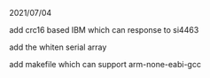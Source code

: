 2021/07/04

add crc16 based IBM which can response to si4463

add the whiten serial array

add makefile which can support arm-none-eabi-gcc

